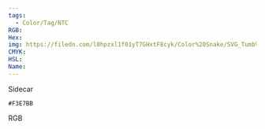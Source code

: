 ```yaml
---
tags:
  - Color/Tag/NTC
RGB:
Hex:
img: https://filedn.com/l0hpzxl1f01yT7GHxtF8cyk/Color%20Snake/SVG_Tumb%20Mass%20No%20Name/F3E7BB.svg
CMYK:
HSL:
Name:
---
```

Sidecar
```palette
#F3E7BB
```
RGB
